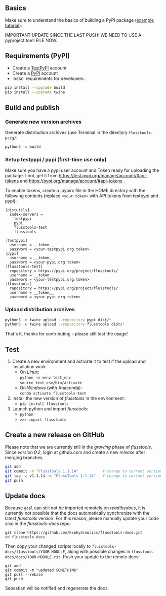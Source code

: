 
## Basics

Make sure to understand the basics of building a PyPI package ([example tutorial](https://packaging.python.org/en/latest/tutorials/packaging-projects/)).

IMPORTANT UPDATE SINCE THE LAST PUSH: WE NEED TO USE A pyproject.toml FILE NOW.

## Requirements (PyPI)

* Create a [TestPyPI](https://test.pypi.org/) account
* Create a [PyPI](https://pypi.org/) account
* Install requirements for developers:

```sh
pip install --upgrade build
pip install --upgrade twine
```

## Build and publish

### Generate new version archives

Generate distribution archives (use Terminal in the directory `flusstools-pckg/`:

```sh
python3 -m build
```

### Setup testpypi / pypi (first-time use only)

Make sure you have a pypi user account and Token ready for uploading the package. I not, get it from https://test.pypi.org/manage/account/#api-tokens and https://pypi.org/manage/account/#api-tokens .

To enable tokens, create a .pypirc file in the HOME directory with the following contents (replace `<your-token>` with API tokens from testpypi and pypi):

```commandline
[distutils]
  index-servers =
    testpypi
    pypi
    flusstools-test
    flusstools

[testpypi]
  username = __token__
  password = <your-testpypi.org.token>
[pypi]
  username = __token__
  password = <your-pypi.org.token>
[flusstools-test]
  repository = https://pypi.org/project/flusstools/
  username = __token__
  password = <your-testpypi.org.token>
[flusstools]
  repository = https://pypi.org/project/flusstools/
  username = __token__
  password = <your-pypi.org.token>
```

### Upload distribution archives

```sh
python3 -m twine upload --repository pypi dist/*
python3 -m twine upload --repository flusstools dist/*

```

That's it, thanks for contributing - please still test the usage!

## Test

1. Create a new environment and activate it to test if the upload and installation work
    * On *Linux*:</br>`python -m venv test_env`</br>`source test_env/bin/activate`
    * On *Windows* (with Anaconda):</br>`conda activate flusstools-test`
1. Install the new version of *flusstools* in the environment:
	* `pip install flusstools`
1. Launch python and import *flusstools*:
	* `python`
	* `>>> import flusstools`


## Create a new release on GitHub

Please note that we are currently still in the *growing* phase of *flusstools*. Since *version 0.2*, login at github.com and create a new *release* after merging branches.

```bash
git add .
git commit -m "FlussTools 1.1.14" 			# change to current version
git tag -a v1.1.14 -m "FlussTools 1.1.14" 	# change to current version
git push
```

## Update docs

Because `gdal` can still not be imported remotely on *readthedocs*, it is currently not possible that the docs automatically synchronize with the latest *flusstools* version. For this reason, please manually update your code also in the *flusstools-docs* repo:

```
git clone https://github.com/Ecohydraulics/flusstools-docs.git
cd flusstools-docs
```

Then copy your changed scripts locally to `flusstools-docs/flusstools/YOUR-MODULE`, along with possible changes in `flusstools-docs/docs/YOUR-MODULE.rst`. Push your update to the remote docs:

```
git add .
git commit -m "updated SOMETHING"
git pull --rebase
git push
```

Sebastian will be notified and regenerate the docs.
